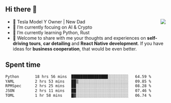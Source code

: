 ## Hi there 👋
<img align="right" src="https://github-readme-stats.vercel.app/api?username=ljunb&show_icons=true&icon_color=CE1D2D&text_color=718096&bg_color=00000000&hide_title=true&hide_border=true" />

- 🚗 Tesla Model Y Owner | New Dad
- 🔭 I’m currently focuing on AI & Crypto
- 🌱 I’m currently learning Python, Rust
- 💬 Welcome to share with me your thoughts and experiences on **self-driving tours**, **car detailing** and **React Native development**. If you have ideas for **business cooperation**, that would be even better.




## Spent time
<!--START_SECTION:waka-->

```txt
Python       18 hrs 56 mins  ████████████████░░░░░░░░░   64.59 %
YAML         2 hrs 53 mins   ██▒░░░░░░░░░░░░░░░░░░░░░░   09.85 %
RPMSpec      2 hrs 25 mins   ██░░░░░░░░░░░░░░░░░░░░░░░   08.28 %
JSON         2 hrs 11 mins   ██░░░░░░░░░░░░░░░░░░░░░░░   07.46 %
TOML         1 hr 58 mins    █▓░░░░░░░░░░░░░░░░░░░░░░░   06.74 %
```

<!--END_SECTION:waka-->
